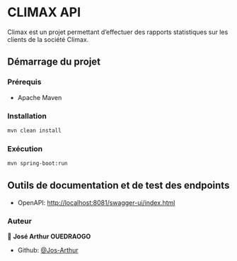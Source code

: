 # CLIMAX API

Climax est un projet permettant d’effectuer des rapports statistiques sur les clients de la société Climax.

## Démarrage du projet

### Prérequis

* Apache Maven

### Installation

```sh
mvn clean install

```
### Exécution
```sh
mvn spring-boot:run
```
## Outils de documentation et de test des endpoints

* OpenAPI: [http://localhost:8081/swagger-ui/index.html](http://localhost:8081/swagger-ui/index.html)


### Auteur

👤 **José Arthur OUEDRAOGO**

* Github: [@Jos-Arthur](https://github.com/Jos-Arthur/climax)
